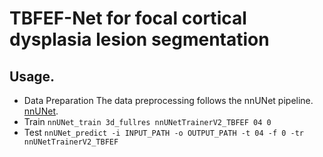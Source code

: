 # TBFEF-Net for focal cortical dysplasia lesion segmentation

## Usage. 
* Data Preparation
The data preprocessing follows the nnUNet pipeline. [nnUNet](https://github.com/MIC-DKFZ/nnUNet).
* Train
`nnUNet_train 3d_fullres nnUNetTrainerV2_TBFEF 04 0`
*  Test
`nnUNet_predict -i INPUT_PATH -o OUTPUT_PATH -t 04 -f 0 -tr nnUNetTrainerV2_TBFEF`
